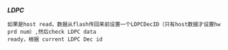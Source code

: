 ***LDPC***
    
    
    如果是host read，数据从flash传回来前设置一个LDPCDecID（只有host数据才设置hw prd num）,然后check LDPC data 
    ready，根据 current LDPC Dec id